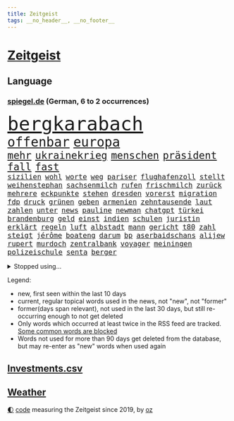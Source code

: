 ```yaml
---
title: Zeitgeist
tags: __no_header__, __no_footer__
---
```


# [Zeitgeist](https://oliz.io/zeitgeist/)

## Language

<h3><a href="https://www.spiegel.de" target="_blank">spiegel.de</a> (German, 6 to 2 occurrences)</h3>
<p style="font-family:monospace">
<span style="font-size:32pt"><a href="news_links.html#bergkarabach" class="current">bergkarabach</a></span>
<br>
<span style="font-size:22pt"><a href="news_links.html#offenbar" class="current">offenbar</a></span>
<span style="font-size:22pt"><a href="news_links.html#europa" class="current">europa</a></span>
<br>
<span style="font-size:17pt"><a href="news_links.html#mehr" class="current">mehr</a></span>
<span style="font-size:17pt"><a href="news_links.html#ukrainekrieg" class="current">ukrainekrieg</a></span>
<span style="font-size:17pt"><a href="news_links.html#menschen" class="current">menschen</a></span>
<span style="font-size:17pt"><a href="news_links.html#präsident" class="current">präsident</a></span>
<span style="font-size:17pt"><a href="news_links.html#fall" class="current">fall</a></span>
<span style="font-size:17pt"><a href="news_links.html#fast" class="current">fast</a></span>
<br>
<span style="font-size:12pt"><a href="news_links.html#sizilien" class="current">sizilien</a></span>
<span style="font-size:12pt"><a href="news_links.html#wohl" class="current">wohl</a></span>
<span style="font-size:12pt"><a href="news_links.html#worte" class="current">worte</a></span>
<span style="font-size:12pt"><a href="news_links.html#weg" class="current">weg</a></span>
<span style="font-size:12pt"><a href="news_links.html#pariser" class="current">pariser</a></span>
<span style="font-size:12pt"><a href="news_links.html#flughafenzoll" class="new">flughafenzoll</a></span>
<span style="font-size:12pt"><a href="news_links.html#stellt" class="current">stellt</a></span>
<span style="font-size:12pt"><a href="news_links.html#weihenstephan" class="new">weihenstephan</a></span>
<span style="font-size:12pt"><a href="news_links.html#sachsenmilch" class="new">sachsenmilch</a></span>
<span style="font-size:12pt"><a href="news_links.html#rufen" class="current">rufen</a></span>
<span style="font-size:12pt"><a href="news_links.html#frischmilch" class="new">frischmilch</a></span>
<span style="font-size:12pt"><a href="news_links.html#zurück" class="current">zurück</a></span>
<span style="font-size:12pt"><a href="news_links.html#mehrere" class="current">mehrere</a></span>
<span style="font-size:12pt"><a href="news_links.html#eckpunkte" class="new">eckpunkte</a></span>
<span style="font-size:12pt"><a href="news_links.html#stehen" class="current">stehen</a></span>
<span style="font-size:12pt"><a href="news_links.html#dresden" class="current">dresden</a></span>
<span style="font-size:12pt"><a href="news_links.html#vorerst" class="current">vorerst</a></span>
<span style="font-size:12pt"><a href="news_links.html#migration" class="current">migration</a></span>
<span style="font-size:12pt"><a href="news_links.html#fdp" class="current">fdp</a></span>
<span style="font-size:12pt"><a href="news_links.html#druck" class="current">druck</a></span>
<span style="font-size:12pt"><a href="news_links.html#grünen" class="current">grünen</a></span>
<span style="font-size:12pt"><a href="news_links.html#geben" class="current">geben</a></span>
<span style="font-size:12pt"><a href="news_links.html#armenien" class="current">armenien</a></span>
<span style="font-size:12pt"><a href="news_links.html#zehntausende" class="current">zehntausende</a></span>
<span style="font-size:12pt"><a href="news_links.html#laut" class="current">laut</a></span>
<span style="font-size:12pt"><a href="news_links.html#zahlen" class="current">zahlen</a></span>
<span style="font-size:12pt"><a href="news_links.html#unter" class="current">unter</a></span>
<span style="font-size:12pt"><a href="news_links.html#news" class="current">news</a></span>
<span style="font-size:12pt"><a href="news_links.html#pauline" class="new">pauline</a></span>
<span style="font-size:12pt"><a href="news_links.html#newman" class="new">newman</a></span>
<span style="font-size:12pt"><a href="news_links.html#chatgpt" class="current">chatgpt</a></span>
<span style="font-size:12pt"><a href="news_links.html#türkei" class="current">türkei</a></span>
<span style="font-size:12pt"><a href="news_links.html#brandenburg" class="current">brandenburg</a></span>
<span style="font-size:12pt"><a href="news_links.html#geld" class="current">geld</a></span>
<span style="font-size:12pt"><a href="news_links.html#einst" class="current">einst</a></span>
<span style="font-size:12pt"><a href="news_links.html#indien" class="current">indien</a></span>
<span style="font-size:12pt"><a href="news_links.html#schulen" class="current">schulen</a></span>
<span style="font-size:12pt"><a href="news_links.html#juristin" class="current">juristin</a></span>
<span style="font-size:12pt"><a href="news_links.html#erklärt" class="current">erklärt</a></span>
<span style="font-size:12pt"><a href="news_links.html#regeln" class="current">regeln</a></span>
<span style="font-size:12pt"><a href="news_links.html#luft" class="current">luft</a></span>
<span style="font-size:12pt"><a href="news_links.html#albstadt" class="new">albstadt</a></span>
<span style="font-size:12pt"><a href="news_links.html#mann" class="current">mann</a></span>
<span style="font-size:12pt"><a href="news_links.html#gericht" class="current">gericht</a></span>
<span style="font-size:12pt"><a href="news_links.html#t80" class="new">t80</a></span>
<span style="font-size:12pt"><a href="news_links.html#zahl" class="current">zahl</a></span>
<span style="font-size:12pt"><a href="news_links.html#steigt" class="current">steigt</a></span>
<span style="font-size:12pt"><a href="news_links.html#jérôme" class="new">jérôme</a></span>
<span style="font-size:12pt"><a href="news_links.html#boateng" class="current">boateng</a></span>
<span style="font-size:12pt"><a href="news_links.html#darum" class="current">darum</a></span>
<span style="font-size:12pt"><a href="news_links.html#bp" class="current">bp</a></span>
<span style="font-size:12pt"><a href="news_links.html#aserbaidschans" class="new">aserbaidschans</a></span>
<span style="font-size:12pt"><a href="news_links.html#alijew" class="new">alijew</a></span>
<span style="font-size:12pt"><a href="news_links.html#rupert" class="current">rupert</a></span>
<span style="font-size:12pt"><a href="news_links.html#murdoch" class="new">murdoch</a></span>
<span style="font-size:12pt"><a href="news_links.html#zentralbank" class="current">zentralbank</a></span>
<span style="font-size:12pt"><a href="news_links.html#voyager" class="current">voyager</a></span>
<span style="font-size:12pt"><a href="news_links.html#meiningen" class="new">meiningen</a></span>
<span style="font-size:12pt"><a href="news_links.html#polizeischule" class="new">polizeischule</a></span>
<span style="font-size:12pt"><a href="news_links.html#senta" class="new">senta</a></span>
<span style="font-size:12pt"><a href="news_links.html#berger" class="current">berger</a></span>
</p>
<details>
<summary>Stopped using...</summary>
<p class="former" style="font-size:12pt">
ausgebrochen(1065) elfmeter(1065) hielt(1065) nachfolge(1065) cdupolitiker(1064) fdpchef(1064) manager(1064) sachsenanhalt(1064) alexej(1063) bisherige(1063) bitte(1063) nawalny(1063) normal(1063) toni(1063) verteilt(1063) also(1062) israelische(1062) liverpool(1062) you(1062) 75(1061) schoss(1061) vergeblich(1061) erzielt(1060) obama(1060) private(1060) vorsitzenden(1060) wirkte(1060) entwarnung(1059) geschichten(1059) paare(1059) reichte(1059) schlimmsten(1059) schwedische(1059) berichterstattung(1058) chelsea(1058) großteil(1058) machten(1058) priester(1058) privaten(1058) san(1058) usamerikaner(1058) zuerst(1058) andrea(1057) becker(1057) beklagen(1057) beobachtet(1057) bernd(1057) beteiligten(1057) bewegung(1057) bittet(1057) david(1057) james(1057) nürnberg(1057) rest(1057) schleswigholstein(1057) stürmer(1057) terroristen(1057) bilden(1056) boot(1056) explosion(1056) internationaler(1056) material(1056) remis(1056) tieren(1056) verlierer(1056) eindruck(1055) erbe(1055) esken(1055) medikamente(1055) nein(1055) rassistisch(1055) saarland(1055) saskia(1055) gastgeber(1054) kontrolliert(1054) meinem(1053) regt(1053) streng(1053) wies(1053) wirken(1053) bot(1052) grad(1052) rainer(1052) verena(1052) endspiel(1051) frachter(1051) nahen(1051) nahmen(1051) simon(1051) anschläge(1050) premiere(1050) rassistischen(1050) schwanger(1050) starker(1050) wirtschaftsministerium(1050) finanziell(1049) nba(1049) schülerinnen(1049) einsetzen(1048) einstellen(1048) leitet(1048) lernt(1048) rollen(1048) schlimmste(1047) verbrechen(1047) ausgeliefert(1045) entwickeln(1045) fußballprofi(1045) schnitt(1044) distanz(1043) weckt(1043) ermittlern(1042) gesetze(1042) gesamten(1041) konkrete(1041) amerikas(1040) außerhalb(1039) empfängt(1039) ministerium(1039) william(1039) reduzieren(1038) anzeichen(1037) ereignisse(1037) erinnerung(1034) gouverneur(1034) fortsetzung(1033) spitzenreiter(1033) ämter(1032) istanbul(1031) antrag(1029) ausgetragen(1008) palästinenser(1003) langem(997) rache(997) woelki(981) sachen(977) lieferketten(966) gewinne(961) fotografiert(941) karriereende(933) konservative(902) happy(900) ausländischen(897) verlag(873) finanziert(857) militärische(854) 38(833) jahresende(815) lebensmitteln(792) grundsätzlich(791) zugestimmt(781) insbesondere(776) präsentierte(774) verstorben(770) weibliche(759) parlaments(752) nicole(748) 400000(744) sechste(743) übertragen(740) world(730) bedrängnis(704) kunstwerke(702) kursieren(700) energiekosten(698) australiens(696) fdppolitiker(696) beider(684) rhein(681) halbes(680) lieferungen(674) methode(664) summen(655) gewaltsamen(652) wahr(650) otto(646) laura(643) verabschieden(628) ruhrgebiet(623) fördern(617) südosten(609) propaganda(608) gefechte(604) zusammenhalt(601) geschenk(589) entführung(588) einheit(581) gastbeitrag(578) überzeugung(578) dortmunder(575) barack(556) vorab(550) baustelle(539) riskant(537) gefangenschaft(532) dilemma(527) lindners(527) niedersächsischen(524) braunschweig(521) modernen(519) crew(513) handys(510) öpnv(501) locken(499) nachfolgerin(496) ufer(495) verspätung(486) exregierungschef(481) gepäck(481) würdigt(480) exuspräsident(468) verzweiflung(468) viral(467) 79(466) cannabis(462) hadert(458) 21jähriger(457) anhaltende(457) verhaftung(454) misshandelt(447) youtube(444) angehörigen(443) ukrainerusslandkrieg(443) wozu(440) bewiesen(439) olympiasiegerin(437) finanzen(435) erobern(433) nahrung(430) spdchefin(428) entfernen(427) kämpferisch(422) zuhause(419) freigabe(407) effekt(404) offenlegen(404) geheime(394) nation(394) britischem(391) erhielten(390) bach(388) professor(388) wütet(388) raten(387) schreitet(386) sperren(385) verschärfung(383) flüssen(382) tücken(382) aufgewachsen(380) angezeigt(379) 19jähriger(377) plänen(376) verurteilter(375) vizepräsident(370) boni(365) farben(364) schmuck(364) kommunikation(362) auseinander(358) ausgestattet(356) granaten(356) bewusstlos(350) emissionen(349) francisco(348) zusage(346) bulgarien(344) zimmer(343) quer(341) staatsmedien(336) stärkere(335) morgan(334) verzeichnen(333) eineinhalb(332) future(324) schauplatz(323) gefangenen(322) karriereberaterin(322) besitz(320) rückstand(320) regionalbahn(319) desinformation(317) epidemie(317) geplantes(316) manipuliert(316) abbruch(315) prien(315) rust(315) lateinamerika(314) außenpolitik(313) trümmern(313) passagieren(312) minsk(309) mine(304) parallel(304) ausgemacht(297) doping(297) reißen(293) journalistenverband(292) pistole(291) 21jährige(290) häufigsten(290) sydney(290) weltcup(290) liberale(289) sms(286) infantino(285) plastik(284) gast(282) tomaten(281) machtkampf(277) siemens(277) text(276) fotograf(275) gianni(275) streben(275) angriffs(273) auflaufen(273) bischöfe(273) unfalls(273) wechselte(273) wagnergruppe(271) forderten(270) segeln(270) 2009(267) apotheken(267) flogen(265) labor(265) traut(265) wahren(264) wuppertal(264) emails(263) wirklichkeit(263) überlassen(263) zunehmende(261) erheblichen(260) fachkräften(259) sprint(259) vulkan(259) bewaffneten(258) genügend(256) spiegelredakteur(256) umstrittenes(256) wunderbare(255) verbündete(254) grand(253) überschritten(253) brettspiele(252) traditionellen(252) pedro(251) feldern(248) 28jähriger(247) mail(245) nachgegeben(244) nhl(244) tanzt(244) fassen(243) telefonat(243) jung(242) lebensgefahr(242) käse(241) ladung(240) revision(240) sachsens(239) lebenslauf(237) prozesse(237) lüdenscheid(235) 31jährige(234) zeitplan(234) djirsarai(233) fdpgeneralsekretär(233) ricarda(233) bildungsministerium(229) dauer(229) geldgeber(229) gaza(228) parteifreund(228) meistern(227) sprüche(227) repariert(226) übungen(226) sektor(224) begeistern(223) intel(223) entwickler(221) nicolas(219) biene(217) chatbot(217) nudeln(217) weimar(216) begleiter(215) finnlands(215) späten(215) busch(213) heran(213) genre(212) stoffe(211) 22jährigen(210) rekordmeister(210) süchtig(210) fridays(208) umweltbundesamt(208) angemeldet(207) highlight(207) stürmte(207) bestrafen(206) eskalierte(206) angemessen(204) 140(203) 18jährige(203) bär(203) parteispitze(203) wunden(203) zögern(202) vergiftet(201) zaun(201) generäle(200) verzögerung(200) etat(198) fernhalten(198) nordirland(198) marius(196) 35jährige(195) dfbpokal(194) karin(194) stil(193) vermittler(193) potenzial(192) regulieren(192) kürzere(191) gladbach(190) uhren(190) entschlossen(189) historisch(189) marina(189) radfahrer(189) spiegelcartoonisten(189) gedanken(188) hitzewelle(188) kaiser(187) sanfter(187) ukrainischem(185) 30000(183) ausweitung(183) can(183) hamilton(183) landtagsabgeordneter(183) lewis(183) verwandten(183) bildungsministerin(179) zweieinhalb(179) jonathan(178) manhattan(178) legalisierung(177) ernüchterung(176) einkaufen(175) elfjährige(175) linkenpolitikerin(174) schuhe(174) trinkwasser(174) akkus(173) gejagt(173) wackelt(173) dicaprio(172) fakten(172) mischung(172) reparieren(172) georgischen(170) grafikanalyse(170) jakarta(170) gen(169) kiffen(169) minen(169) mittagessen(169) regulierung(169) aktienkurs(168) jordan(167) kümmert(167) miami(167) spektakulärer(167) stürmt(167) aggressor(166) mitgründer(166) schwedischen(166) vergiftung(166) breiter(165) ausprobieren(164) marschflugkörpern(162) baugenehmigungen(161) pompeji(161) wiederum(161) wirksam(161) ausweichen(160) erwarteten(159) kollabiert(159) linksextremen(159) bauindustrie(158) wanderer(158) schließung(157) veto(157) unterschiede(156) ac(155) gründung(155) leck(155) 2027(154) ergibt(154) existenz(154) großmanöver(154) angeschossen(153) prinzip(153) breites(152) defekt(152) taiwans(152) eintreffen(151) kampfjet(151) mondmission(151) verwaltungsgericht(151) wirtschaftswachstum(151) behaupten(150) kraken(150) pille(150) regierungssprecher(150) straftat(150) technischer(150) western(150) ecuador(149) fluggesellschaften(149) kishida(149) sofortiger(149) zentrales(149) belarussen(148) drama(148) drohte(148) riexinger(148) bijan(147) sonntagabend(147) durchsuchten(146) indopazifik(146) set(146) unseres(146) milliardengeschäft(145) oberbayern(145) referendum(145) zeuge(144) aufschwung(143) elfjähriger(143) luna(143) verstößt(143) bekämpfung(142) dreh(142) ingenieure(142) maxim(142) verlobt(142) durchgesetzt(141) emqualifikation(141) konzentrieren(141) gesundheitlichen(140) lehmann(139) 146(138) konkret(138) schaefer(138) belegschaft(137) fifapräsident(137) gesetzesvorhaben(137) legalisieren(137) prangerte(137) follower(136) klares(136) depp(135) heizungswende(135) inter(135) lebenszeichen(135) normalen(135) sea(135) usamerikanische(135) gebilligt(134) luftalarm(134) massenhaft(134) präsidentschaftswahlen(134) würfel(134) bundesstaates(133) kinderarmut(133) renommierter(133) bedeutender(132) erforscht(132) existiert(132) genutzte(132) vertretung(132) präsent(131) christen(130) edelmetall(130) kampfflugzeugen(130) nationalkonservative(130) arbeiter(129) breit(129) gegenmaßnahmen(129) unterschiedlichen(129) getrieben(128) orientierung(127) kutsche(126) verlassenen(126) eingeschlagen(125) schlechtes(125) river(124) regnen(123) unbegleitete(123) biller(121) heizungsgesetz(121) spottet(120) berühmtesten(119) bodycamaufnahmen(119) citys(119) diplomatenpass(118) plastikmüll(118) rezepte(118) zerstritten(118) kretschmer(117) köchin(117) vierten(117) pioneer(116) schumacher(116) verständlich(116) beordert(115) besiegte(115) europapokal(115) zulässig(115) ausgesagt(114) mantel(114) 26jährige(113) dreifach(113) adler(112) attraktion(112) halbleiter(112) zürich(112) angemessene(111) bescheren(111) generiert(111) tätigkeit(110) füße(109) gleichaltrigen(109) leuten(109) militante(109) quadratmetern(109) carrie(108) inhaftiert(108) minutenlang(108) arbeitsunfall(107) päckchen(107) strompreise(107) drohnenattacke(106) entschärfen(106) fazit(106) life(106) lüneburg(106) unterrichtet(106) übersehen(106) kroos(105) kurioser(105) unterstellt(105) kentert(104) neuwahlen(104) absetzung(103) blume(103) brigade(103) erregen(103) kunstwerken(103) spektakulären(103) angelegt(102) ausgebuht(102) gewannen(102) koranverbrennung(102) überflutete(102) gebietsgewinne(101) terroristischen(101) niro(100) gutgetan(99) teneriffa(99) email(98) stichwahl(98) englands(97) skandieren(97) spielplatz(97) massenschlägerei(96) unentdeckt(96) wildnis(96) donezk(95) jüdischer(95) rita(95) bejaht(94) bezos(94) dietmar(94) dortige(94) schenkte(94) ungeziefer(94) gestrandet(93) nachbessern(93) absteiger(92) ausreichen(92) register(92) trainingsflug(92) 93jährige(91) diktaturen(91) gebannt(91) gewittern(91) organspende(91) robbie(91) titelgewinn(91) hautkrebs(90) hinflug(90) kategorie(90) schlittert(90) verhör(90) wellington(90) agenda(89) erika(89) erkennt(89) flugzeugpanne(89) geheimdiensten(89) grandios(89) mitspielen(89) ruhestörung(89) treffe(89) zitierte(89) abgeblasen(88) f16(88) komplize(88) kontinuierlich(88) nächstem(88) rechtsanspruch(88) schwieg(88) aussah(87) henry(87) jungfernfahrt(87) megadeal(87) scott(87) tüftler(87) verdächtig(87) drummer(86) endrunde(86) jeffrey(86) permanent(86) unterschiedliche(86) catania(85) chipfertigung(85) westafrikanischen(85) 38jähriger(84) basilikum(84) konfliktlösung(84) kriminell(84) profil(84) adobe(83) aufgebrachte(83) feuerzeug(83) flugbetrieb(83) grundsätzliche(83) hindernissen(83) klammern(83) kylian(83) schlager(83) unbesetzte(83) abteilungsleiter(82) klettertour(82) obdachlose(82) profitierten(82) abschrecken(81) betrugsmaschen(81) dschungel(81) durchsage(81) freikommt(81) skelett(81) end(80) präsidentschaftskandidaten(80) wiederentdeckt(80) 30jährigen(79) beteuerte(79) durchsetzung(79) kommerzielle(79) lok(79) pest(79) sicherheitsleute(79) solingen(79) verriet(79) würdigung(79) shah(78) starkoch(78) gökay(77) havarie(77) hm(77) kaltes(77) lebensgefährlichen(77) lektion(77) modekette(77) regierungsmaschine(77) tatverdächtig(77) verfügt(77) zerriss(77) erhoffte(76) falschaussagen(76) fragwürdigen(76) kleinunternehmer(76) stellvertretende(76) straßenrennen(76) unbemerkt(76) vorgeht(76) auswärtssieg(75) erdmann(75) euer(75) installation(75) kentern(75) nawalnys(75) richtlinien(75) soundtrack(75) statussymbol(75) stiller(75) südukraine(75) 53jähriger(74) argentinische(74) auffassung(74) sozialdemokrat(74) traumtor(74) unionspolitiker(74) waalkes(74) 148(73) anhalten(73) auslieferung(73) erschreckend(73) götter(73) sachsenanhalts(73) stolzer(73) tusk(73) verrückt(73) klang(72) kletterte(72) mitschuld(72) selbstfürsorge(72) vernetzen(72) weltberühmt(72) buhlt(71) bunter(71) fitness(71) makkabi(71) polizeigewahrsam(71) tus(71) vermint(71) badesee(70) ermordung(70) grünenministerin(70) kreativen(70) rutte(70) sommerpasta(70) standuppaddling(70) zelle(70) begnadigt(69) bruni(69) bürgerpark(69) dino(69) euasylkompromiss(69) feuerkatastrophe(69) toppmöller(69) täters(69) bundesnetzagenturchef(68) lebenshaltungskosten(68) massenproduktion(68) spitzenfußball(68) vorlegen(68) aurora(67) diw(67) flutgebiet(67) gespült(67) hits(67) seenotrettungsboot(67) siegreichen(67) spaghetti(67) auflösung(66) campingplätze(66) jusovorsitzende(66) ökologische(66) bartsch(65) cdupolitikerin(65) detonation(65) minenräumer(65) ostseebad(65) toronto(65) dortigen(64) eindringen(64) eupolitiker(64) finalsieg(64) gesine(64) lötzsch(64) posthum(64) raketenschutzschirm(64) untersuchten(64) vollzogen(64) amazonas(63) exfreund(63) fressen(63) führungsfigur(63) genehmigter(63) gentechnik(63) gigantisches(63) hannoveraner(63) jugendarbeitslosigkeit(63) klartext(63) köstlich(63) landwirt(63) montana(63) obdachloser(63) populist(63) rettungseinsatz(63) sprühte(63) unofriedensmission(63) unterhaching(63) verehren(63) bewährungsstrafen(62) bildungsnotstand(62) ganzer(62) gefertigt(62) klappte(62) polizeigewerkschaft(62) überforderte(62) effizienter(61) gutem(61) killer(61) rammsteinvorwürfe(61) welk(61) anvertrauen(60) hessische(60) hob(60) kenterte(60) schuhbeck(60) strafverfahren(60) 1970(59) konferenzen(59) landeshauptstadt(59) schrittweise(59) dorothee(58) graf(58) boots(57) freibad(57) lambsdorff(57) report(57) saleh(57) trugen(57) werteten(57) aufbrechen(56) f16kampfflugzeugen(56) geteilt(56) klischees(56) neutralitätsgründen(56) wonach(56) burgern(55) gendersternchen(55) machthabern(55) norweger(55) ross(55) viktoria(55) ärmelkanal(55) daxkonzerne(54) dunkelsten(54) erkunde(54) lebenswerter(54) lugert(54) nahostkonflikt(54) serviert(54) sommerwetter(54) wirtschaftspolitik(54) übersteigen(54) eintopf(53) hebamme(53) na(53) sprangen(53) tiefsee(53) allgäu(52) eauto(52) gedauert(52) krankenhauses(52) stromausfall(52) telefonate(52) zwischenstopp(52) aufzuschieben(51) berücksichtigen(51) dazwischen(51) kambodscha(51) misshandlungen(51) neuzugang(51) seenotrettungsschiff(51) teenagern(51) usklub(51) variante(51) verfilmt(51) verstrickt(51) begriffe(50) csd(50) söldnergruppe(50) bundesligasaison(49) verbreitung(49) wacht(49) 47jähriger(48) charakterdarsteller(48) militärisch(48) valeria(48) verderben(48) becken(47) palästinensische(47) prüfer(47) schüttete(47) spdchef(47) zeitgleich(47) überziehen(47) elterngeldes(46) beeilen(45) entgelte(45) gleichnamigen(45) hacken(45) popsängerin(45) produzentin(45) sicherheitsmaßnahmen(45) brisant(44) entlastungspakete(44) importieren(44) millionenstadt(44) optimistischen(44) sommerliche(44) 73jähriger(43) behrens(43) bolsonaro(43) cindy(43) erhört(43) jair(43) usexperten(43) wahlversprechen(43) billigen(42) funktionäre(42) veronika(42) beizutragen(41) bemerkenswert(41) dagestan(41) ermordet(41) kent(41) kurzbesuch(41) längsten(41) notizen(41) phishing(41) realitäten(41) teilrepublik(41) zerbrochen(41) di(40) geistliche(40) kiewer(40) moderieren(40) negativen(40) offiziere(40) wdr(40) black(39) computerspiele(39) postings(39) purra(39) riikka(39) sessel(39) sicherheitskräften(39) tennisturnier(39) britney(38) krähen(38) spears(38) typische(38) wahlkommission(38) öffentliches(38) ansprache(37) erhältlich(37) familienpolitik(37) gesundes(37) sortiert(37) wahre(37) bergsteigen(36) billigairline(36) mondes(36) ora(36) rubel(36) solch(36) verpflichtend(36) wachstumschancengesetz(36) 62jährigen(35) a19(35) angeht(35) computerspiel(35) crawford(35) ecken(35) fahrzeugen(35) geschädigt(35) querelen(35) wissenschaftlerin(35) zdfsommerinterview(35) behauptung(34) cdugeneralsekretär(34) gabor(34) häusliche(34) jungs(34) linnemann(34) masche(34) steingarts(34) malaika(33) mihambo(33) polizeibeamten(33) schaf(33) sternchen(33) topklub(33) umstrittenem(33) wartung(33) anruft(32) arbeitende(32) artensterben(32) aufschlag(32) bizarrer(32) durchmachen(32) geschke(32) lai(32) nolan(32) pools(32) selbstauflösung(32) verwehren(32) düpierte(31) korridor(31) niedergelegt(31) scheu(31) sklaven(31) säugetiere(31) torwart(31) wirtschaftsweise(31) wismar(31) campingplatz(30) einbußen(30) gedreht(30) hagen(30) kanes(30) rekordtransfer(30) untergetauchten(30) verseuchen(30) wissenschaftlich(30) übertrifft(30) angetan(29) architektur(29) auswanderer(29) europameisterinnen(29) kreidezeit(29) männlichkeit(29) nest(29) sportstars(29) einspringen(28) haftanstalt(28) spross(28) strände(28) tiefenentspannt(28) überschreitet(28) cannabislegalisierung(27) clever(27) durchzusetzen(27) gesichter(27) großmeister(27) kerr(27) malaysia(27) margot(27) produktionen(27) rica(27) rückendeckung(27) aktienmärkte(26) darren(26) demut(26) gastgeberinnen(26) geheimdienstes(26) kambodschas(26) olivenöl(26) paraguay(26) seiler(26) teilzeit(26) torlosen(26) wider(26) wärmepläne(26) nadine(25) pyrotechnik(25) sciencefiction(25) wildschwein(25) austauschen(24) gewordene(24) nigers(24) rettungswagen(24) verprügelt(24) diamanten(23) esse(23) hakenkreuzfahne(23) strafrechtlich(23) walser(23) besorgte(22) einzudämmen(22) fitter(22) frachtschiff(22) gejagte(22) henderson(22) alhilal(21) cruise(21) erfolgsgeschichte(21) femmes(21) kopecky(21) kriegsgefangene(21) lehnte(21) lotte(21) mick(21) militärputsch(21) motivation(21) pinguine(21) renard(21) struktur(21) ständigen(21) verglichen(21) wendie(21) ecowas(20) geöffnet(20) ifogeschäftsklimaindex(20) liane(20) lippert(20) schachtar(20) stefanie(20) verbesserungen(20) doku(19) frachters(19) heard(19) ihrerseits(19) kofferraum(19) olga(19) stoppte(19) worldcoin(19) zwiebeln(19) merkt(18) reicher(18) strafbar(18) angepasst(17) ausscheiden(17) bazoum(17) dark(17) europawahlkandidaten(17) hotspur(17) lebensläufe(17) lebensläufen(17) volkspartei(17) franken(16) inselbewohner(16) mitleid(16) nostalgie(16) freddie(15) gekümmert(15) mercury(15) prorussischer(15) vergebener(15) brustkrebsvorsorge(14) chutkan(14) demi(14) entlastungen(14) europacup(14) gebürtige(14) mental(14) mondumlaufbahn(14) tanya(14) taut(14) turniers(14) umsturzes(14) vollering(14) westafrikanische(14) öffentlicher(14) aufkommt(13) auflegen(13) caicedo(13) hanswerner(13) lokalisieren(13) saarländischen(13) twitternachfolger(13) versicherungen(13) generelles(12) klaksvik(12) kí(12) langeweile(12) roskosmos(12) serena(12) säule(12) tiefstand(12) trendwende(12) ermahnt(11) intervention(11) itexperten(11) kräften(11) mysteriösen(11) südpol(11) wittern(11)
</p>
</details>
<p>Legend:
<ul>
<li><span class="new">new</span>, first seen within the last 10 days</li>
<li><span class="current">current</span>, regular topical words used in the news, not "new", not "former"</li>
<li><span class="former">former(days span relevant)</span>, not used in the last 30 days, but still re-occurring enough to not get deleted</li>
<li>Only words which occurred at least twice in the RSS feed are tracked. <a href="language/filters.py">Some common words are blocked</a></li>
<li>Words not used for more than 90 days get deleted from the database, but may re-enter as "new" words when used again</li>
</ul>
</p>

## [Investments](investments.html)[.csv](investments.csv)

## [Weather](weather.html)

<footer>
<a href="javascript:toggleTheme()" class="nav">🌓</a>
<a href="https://github.com/ooz/zeitgeist">code</a> measuring the Zeitgeist since 2019, by <a href="https://oliz.io">oz</a>
</footer>
